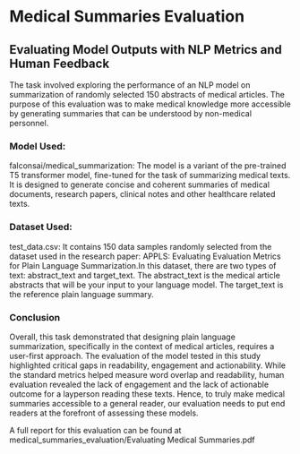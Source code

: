 # Medical Summaries Evaluation
## Evaluating Model Outputs with NLP Metrics and Human Feedback

The task involved exploring the performance of an NLP model on summarization of  randomly selected 150 abstracts of medical articles. The purpose of this evaluation was to make medical knowledge more accessible by generating summaries that can be understood by non-medical personnel.

### Model Used: 
falconsai/medical_summarization: The model is a variant of the pre-trained T5 transformer model, fine-tuned for the task of summarizing medical texts. It is designed to generate concise and coherent summaries of medical documents, research papers, clinical notes and other healthcare related texts. 

### Dataset Used: 
test_data.csv: It contains 150 data samples randomly selected from the dataset used in the research paper: APPLS: Evaluating Evaluation Metrics for Plain Language Summarization.In this dataset, there are two types of text: abstract_text and target_text. The abstract_text is the medical article abstracts that will be your input to your language model. The target_text is the reference plain language summary.

### Conclusion
Overall, this task demonstrated that designing plain language summarization, specifically in the context of medical articles, requires a user-first approach. The evaluation of the model tested in this study highlighted critical gaps in readability, engagement and actionability. While the standard metrics helped measure word overlap and readability, human evaluation revealed the lack of engagement and the lack of actionable outcome for a layperson reading these texts. Hence, to truly make medical summaries accessible to a general reader, our evaluation needs to put end readers at the forefront of assessing these models. 

A full report for this evaluation can be found at medical_summaries_evaluation/Evaluating Medical Summaries.pdf

